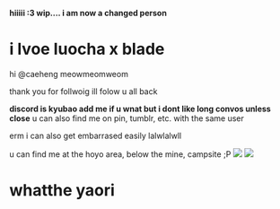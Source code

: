 **hiiiii :3 wip.... i am now a changed person**
# i lvoe luocha x blade
hi @caeheng meowmeomweom


thank you for follwoig ill folow u all back 

**discord is kyubao add me if u wnat but i dont like long convos unless close**
u can also find me on pin, tumblr, etc. with the same user 


erm i can also get embarrased easily lalwlalwll

u can find  me at the hoyo area, below the mine, campsite ;P
![](https://file.garden/ZeQsUxqOoVX2psZh/Untitled266_20240729222002-2.png)
 ![](https://oyster.ignimgs.com/mediawiki/apis.ign.com/honkai-star-rail/d/d6/Luocha.png?width=640)
 # whatthe yaori
